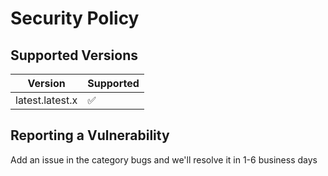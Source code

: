 # Security Policy

## Supported Versions
| Version | Supported          |
| ------- | ------------------ |
| latest.latest.x   | :white_check_mark: |

## Reporting a Vulnerability

Add an issue in the category bugs and we'll resolve it in 1-6 business days
